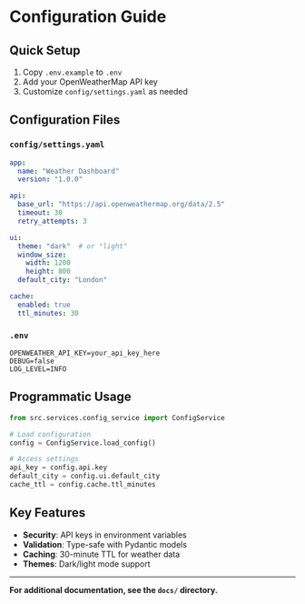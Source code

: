 # Configuration Guide

## Quick Setup

1. Copy `.env.example` to `.env`
2. Add your OpenWeatherMap API key
3. Customize `config/settings.yaml` as needed

## Configuration Files

### `config/settings.yaml`
```yaml
app:
  name: "Weather Dashboard"
  version: "1.0.0"

api:
  base_url: "https://api.openweathermap.org/data/2.5"
  timeout: 30
  retry_attempts: 3

ui:
  theme: "dark"  # or "light"
  window_size:
    width: 1200
    height: 800
  default_city: "London"

cache:
  enabled: true
  ttl_minutes: 30
```

### `.env`
```env
OPENWEATHER_API_KEY=your_api_key_here
DEBUG=false
LOG_LEVEL=INFO
```

## Programmatic Usage

```python
from src.services.config_service import ConfigService

# Load configuration
config = ConfigService.load_config()

# Access settings
api_key = config.api.key
default_city = config.ui.default_city
cache_ttl = config.cache.ttl_minutes
```

## Key Features

- **Security**: API keys in environment variables
- **Validation**: Type-safe with Pydantic models
- **Caching**: 30-minute TTL for weather data
- **Themes**: Dark/light mode support

---

**For additional documentation, see the `docs/` directory.**
